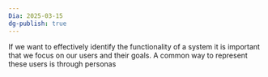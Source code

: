 ```yaml
---
Dia: 2025-03-15
dg-publish: true
---
```

If we want to effectively identify the functionality of a system it is important that we focus on our users and their goals. A common way to represent these users is through personas